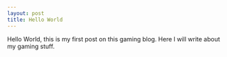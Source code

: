```yaml
---
layout: post
title: Hello World
---
```


Hello World, this is my first post on this gaming blog. Here I will write about my gaming stuff.
